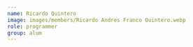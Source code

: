 ```yaml
---
name: Ricardo Quintero
image: images/members/Ricardo Andres Franco Quintero.webp
role: programmer
group: alum
---
```

